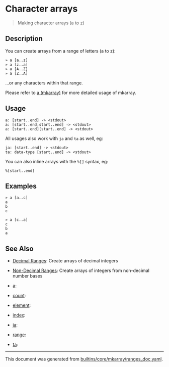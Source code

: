 # Character arrays

> Making character arrays (a to z)

## Description

You can create arrays from a range of letters (a to z):

```
» a [a..z]
» a [z..a]
» a [A..Z]
» a [Z..A]
```

...or any characters within that range.

Please refer to [a (mkarray)](../commands/a.md) for more detailed usage of mkarray.

## Usage

```
a: [start..end] -> <stdout>
a: [start..end,start..end] -> <stdout>
a: [start..end][start..end] -> <stdout>
```

All usages also work with `ja` and `ta` as well, eg:

```
ja: [start..end] -> <stdout>
ta: data-type [start..end] -> <stdout>
```

You can also inline arrays with the `%[]` syntax, eg:

```
%[start..end]
```

## Examples

```
» a [a..c]
a
b
c
```

```
» a [c..a]
c
b
a
```

## See Also

* [Decimal Ranges](../mkarray/decimal.md):
  Create arrays of decimal integers
* [Non-Decimal Ranges](../mkarray/non-decimal.md):
  Create arrays of integers from non-decimal number bases
* [a](../mkarray/a.md):
  
* [count](../mkarray/count.md):
  
* [element](../mkarray/element.md):
  
* [index](../mkarray/index.md):
  
* [ja](../mkarray/ja.md):
  
* [range](../mkarray/range.md):
  
* [ta](../mkarray/ta.md):
  

<hr/>

This document was generated from [builtins/core/mkarray/ranges_doc.yaml](https://github.com/lmorg/murex/blob/master/builtins/core/mkarray/ranges_doc.yaml).